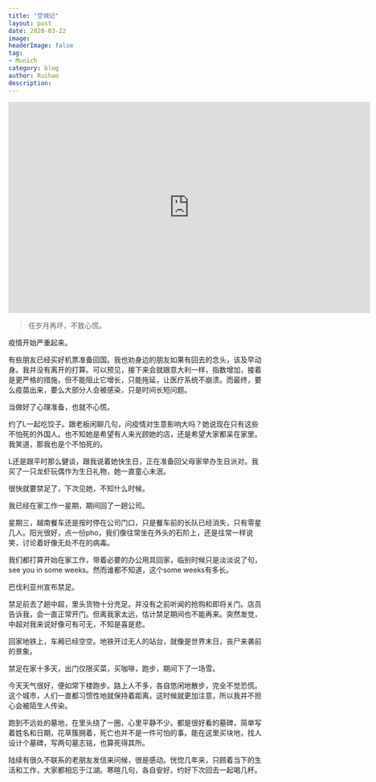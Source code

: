 ```yaml
---
title: "空城记"
layout: post
date: 2020-03-22
image: 
headerImage: false
tag:
- Munich
category: blog
author: Ruihao
description: 
---
```


<p align="center"><iframe width="720" height="420" src="https://www.youtube.com/embed/sg8V5BLMEhE" frameborder="0" allowfullscreen></iframe></p>

<div class="breaker"></div>

> 任岁月再坏，不致心慌。

<div class="breaker"></div>

疫情开始严重起来。

有些朋友已经买好机票准备回国。我也劝身边的朋友如果有回去的念头，该及早动身。我并没有离开的打算。可以预见，接下来会就跟意大利一样，指数增加，接着是更严格的措施，但不能阻止它增长，只能拖延，让医疗系统不崩溃。而最终，要么疫苗出来，要么大部分人会被感染，只是时间长短问题。

当做好了心理准备，也就不心慌。

约了L一起吃饺子。跟老板闲聊几句，问疫情对生意影响大吗？她说现在只有这些不怕死的外国人。也不知她是希望有人来光顾她的店，还是希望大家都呆在家里。我笑道，那我也是个不怕死的。

L还是跟平时那么健谈，跟我说着她快生日，正在准备回父母家举办生日派对。我买了一只龙虾玩偶作为生日礼物，她一直童心未泯。

很快就要禁足了，下次见她，不知什么时候。

<div class="breaker"></div>

我已经在家工作一星期，期间回了一趟公司。

星期三，越南餐车还是按时停在公司门口，只是餐车前的长队已经消失，只有零星几人。阳光很好，点一份pho，我们像往常坐在外头的石阶上，还是往常一样说笑，讨论着好像无处不在的病毒。 

我们都打算开始在家工作，带着必要的办公用具回家，临别时候只是淡淡说了句，see you in some weeks。然而谁都不知道，这个some weeks有多长。

<div class="breaker"></div>

巴伐利亚州宣布禁足。

禁足前去了趟中超，里头货物十分充足。并没有之前听闻的抢购和即将关门。店员告诉我，会一直正常开门。但离我家太远，估计禁足期间也不能再来。突然发觉，中超对我来说好像可有可无，不知是喜是悲。

回家地铁上，车厢已经空空。地铁开过无人的站台，就像是世界末日，丧尸来袭前的景象。

<div class="breaker"></div>

禁足在家十多天，出门仅限买菜，买咖啡，跑步，期间下了一场雪。

今天天气很好，便如常下楼跑步。路上人不多，各自悠闲地散步，完全不觉恐慌。这个城市，人们一直都习惯性地就保持着距离，这时候就更加注意，所以我并不担心会被陌生人传染。

跑到不远处的墓地，在里头绕了一圈，心里平静不少。都是很好看的墓碑，简单写着姓名和日期，花草簇拥着，死亡也并不是一件可怕的事。能在这里买块地，找人设计个墓碑，写两句墓志铭，也算死得其所。

陆续有很久不联系的老朋友发信来问候，很是感动。恍惚几年来，只顾着当下的生活和工作，大家都相忘于江湖。寒暄几句，各自安好。约好下次回去一起喝几杯。





